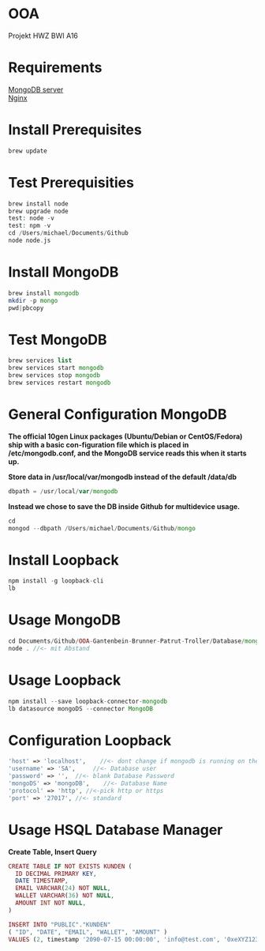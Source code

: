 # OOA
Projekt HWZ BWI A16

# Requirements
<a href="https://mongodb.com" target="_blank">MongoDB server</a><br>
<a href="http://nginx.org" target="_blank">Nginx</a><br>
 
# Install Prerequisites

```php
brew update
```

# Test Prerequisities

```php
brew install node
brew upgrade node
test: node -v
test: npm -v
cd /Users/michael/Documents/Github
node node.js
```

# Install MongoDB

```php
brew install mongodb
mkdir -p mongo 
pwd|pbcopy
```
# Test MongoDB

```php
brew services list
brew services start mongodb
brew services stop mongodb
brew services restart mongodb
```

# General Configuration MongoDB

<b>The official 10gen Linux packages (Ubuntu/Debian or CentOS/Fedora) ship with a basic con-figuration file which is placed in /etc/mongodb.conf, and the MongoDB service reads this when it starts up.</b>

<b>Store data in /usr/local/var/mongodb instead of the default /data/db</b>

```php
dbpath = /usr/local/var/mongodb
```

<b>Instead we chose to save the DB inside Github for multidevice usage.</b>

```php
cd
mongod --dbpath /Users/michael/Documents/Github/mongo
```

# Install Loopback

```php
npm install -g loopback-cli
lb
```

# Usage MongoDB

```php
cd Documents/Github/OOA-Gantenbein-Brunner-Patrut-Troller/Database/mongoDB/mongoProject
node . //<- mit Abstand
```

# Usage Loopback

```php
npm install --save loopback-connector-mongodb
lb datasource mongoDS --connector MongoDB
```

# Configuration Loopback

```php
'host' => 'localhost',    //<- dont change if mongodb is running on the same machine
'username' => 'SA',     //<- Database user
'password' => '',  //<- blank Database Password
'mongoDS' => 'mongoDB',    //<- Database Name
'protocol' => 'http', //<-pick http or https
'port' => '27017', //<- standard
```

# Usage HSQL Database Manager

<b>Create Table, Insert Query</b>

```php
CREATE TABLE IF NOT EXISTS KUNDEN (
  ID DECIMAL PRIMARY KEY,
  DATE TIMESTAMP,
  EMAIL VARCHAR(24) NOT NULL,
  WALLET VARCHAR(36) NOT NULL,
  AMOUNT INT NOT NULL,
) 

INSERT INTO "PUBLIC"."KUNDEN"
( "ID", "DATE", "EMAIL", "WALLET", "AMOUNT" )
VALUES (2, timestamp '2090-07-15 00:00:00', 'info@test.com', '0xeXYZ123', 5000);
```